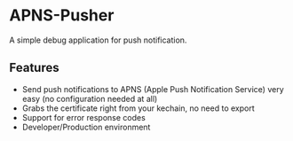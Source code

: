 # APNS-Pusher
A simple debug application for push notification.

## Features
* Send push notifications to APNS (Apple Push Notification Service) very easy (no configuration needed at all)
* Grabs the certificate right from your kechain, no need to export
* Support for error response codes
* Developer/Production environment
